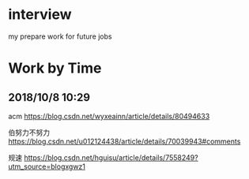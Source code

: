 # interview
my prepare work for  future jobs 

# Work by Time
## 2018/10/8 10:29

acm
https://blog.csdn.net/wyxeainn/article/details/80494633


伯努力不努力
https://blog.csdn.net/u012124438/article/details/70039943#comments



规速
https://blog.csdn.net/hguisu/article/details/7558249?utm_source=blogxgwz1
